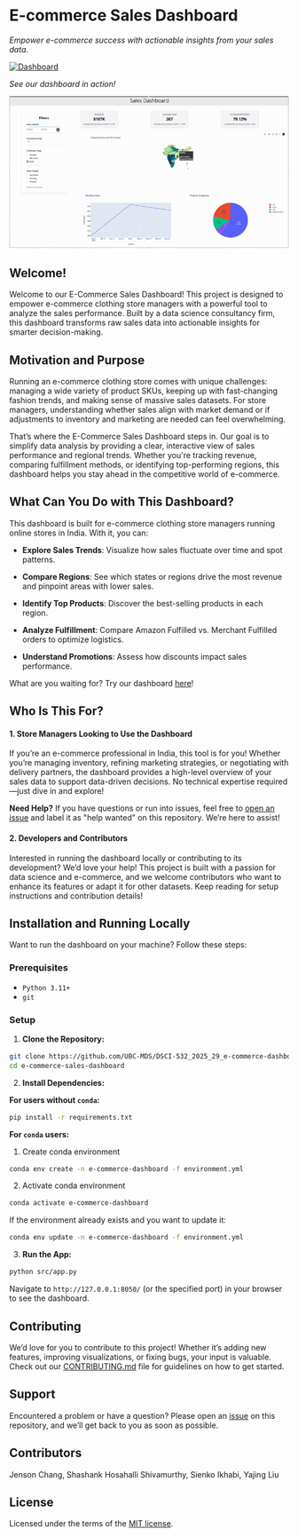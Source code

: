 # E-commerce Sales Dashboard

_Empower e-commerce success with actionable insights from your sales data._

[![Dashboard](https://img.shields.io/badge/Dashboard-Live-brightgreen)](https://dsci-532-2025-29-e-commerce-dashboard.onrender.com/)

_See our dashboard in action!_

![App in Action](img/demo.gif)

## Welcome!

Welcome to our E-Commerce Sales Dashboard! This project is designed to empower e-commerce clothing store managers with a powerful tool to analyze the sales performance. Built by a data science consultancy firm, this dashboard transforms raw sales data into actionable insights for smarter decision-making.

## Motivation and Purpose

Running an e-commerce clothing store comes with unique challenges: managing a wide variety of product SKUs, keeping up with fast-changing fashion trends, and making sense of massive sales datasets. For store managers, understanding whether sales align with market demand or if adjustments to inventory and marketing are needed can feel overwhelming.

That’s where the E-Commerce Sales Dashboard steps in. Our goal is to simplify data analysis by providing a clear, interactive view of sales performance and regional trends. Whether you're tracking revenue, comparing fulfillment methods, or identifying top-performing regions, this dashboard helps you stay ahead in the competitive world of e-commerce.

## What Can You Do with This Dashboard?

This dashboard is built for e-commerce clothing store managers running online stores in India. With it, you can:

- **Explore Sales Trends**: Visualize how sales fluctuate over time and spot patterns.

- **Compare Regions**: See which states or regions drive the most revenue and pinpoint areas with lower sales.

- **Identify Top Products**: Discover the best-selling products in each region.

- **Analyze Fulfillment**: Compare Amazon Fulfilled vs. Merchant Fulfilled orders to optimize logistics.

- **Understand Promotions**: Assess how discounts impact sales performance.

What are you waiting for? Try our dashboard [here](https://dsci-532-2025-29-e-commerce-dashboard.onrender.com/)!

## Who Is This For?

#### 1. Store Managers Looking to Use the Dashboard
If you’re an e-commerce professional in India, this tool is for you! Whether you’re managing inventory, refining marketing strategies, or negotiating with delivery partners, the dashboard provides a high-level overview of your sales data to support data-driven decisions. No technical expertise required—just dive in and explore!

**Need Help?** If you have questions or run into issues, feel free to [open an issue](https://github.com/UBC-MDS/DSCI-532_2025_29_e-commerce-dashboard/issues) and label it as "help wanted" on this repository. We’re here to assist!

#### 2. Developers and Contributors
Interested in running the dashboard locally or contributing to its development? We’d love your help! This project is built with a passion for data science and e-commerce, and we welcome contributors who want to enhance its features or adapt it for other datasets. Keep reading for setup instructions and contribution details!


## Installation and Running Locally

Want to run the dashboard on your machine? Follow these steps:

### Prerequisites

- `Python 3.11+`
- `git`

### Setup

1. **Clone the Repository:**

```bash
git clone https://github.com/UBC-MDS/DSCI-532_2025_29_e-commerce-dashboard.git
cd e-commerce-sales-dashboard
```

2. **Install Dependencies:**

**For users without `conda`:**

```bash
pip install -r requirements.txt
```

**For `conda` users:**

1. Create conda environment
```bash
conda env create -n e-commerce-dashboard -f environment.yml
```

2. Activate conda environment
```bash
conda activate e-commerce-dashboard
```

If the environment already exists and you want to update it:
```bash
conda env update -n e-commerce-dashboard -f environment.yml
```


3. **Run the App:**
```bash
python src/app.py
```

Navigate to `http://127.0.0.1:8050/`  (or the specified port) in your browser to see the dashboard. 

## Contributing
We’d love for you to contribute to this project! Whether it’s adding new features, improving visualizations, or fixing bugs, your input is valuable. Check out our [CONTRIBUTING.md](CONTRIBUTING.md) file for guidelines on how to get started.

## Support
Encountered a problem or have a question? Please open an [issue](https://github.com/UBC-MDS/DSCI-532_2025_29_e-commerce-dashboard/issues) on this repository, and we’ll get back to you as soon as possible.

## Contributors
Jenson Chang, Shashank Hosahalli Shivamurthy, Sienko Ikhabi, Yajing Liu

## License
Licensed under the terms of the [MIT license](https://github.com/UBC-MDS/DSCI-532_2025_29_e-commerce-dashboard//blob/main/LICENSE).